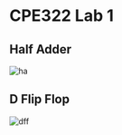 # CPE322 Lab 1


## Half Adder
![ha](file:///Users/erik/CPE322/Lab1/ha.jpg)

## D Flip Flop
![dff](file:///Users/erik/CPE322/Lab1/dff.jpg)
